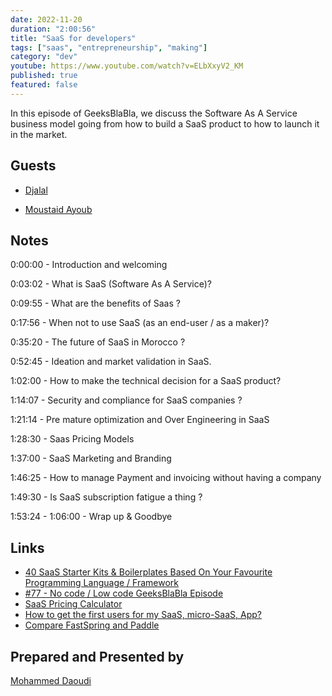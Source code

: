 ```yaml
---
date: 2022-11-20
duration: "2:00:56"
title: "SaaS for developers"
tags: ["saas", "entrepreneurship", "making"]
category: "dev"
youtube: https://www.youtube.com/watch?v=ELbXxyV2_KM
published: true
featured: false
---
```


In this episode of GeeksBlaBla, we discuss the Software As A Service business model going from how to build a SaaS product to how to launch it in the market.

## Guests
- [Djalal](https://twitter.com/enlamp)

- [Moustaid Ayoub](https://twitter.com/mstdayoub)

## Notes

0:00:00 - Introduction and welcoming

0:03:02 - What is SaaS (Software As A Service)?

0:09:55 - What are the benefits of Saas ?

0:17:56 - When not to use SaaS (as an end-user / as a maker)?

0:35:20 - The future of SaaS in Morocco ?

0:52:45 - Ideation and market validation in SaaS.

1:02:00 - How to make the technical decision for a SaaS product?

1:14:07 - Security and compliance for SaaS companies ?

1:21:14 - Pre mature optimization and Over Engineering in SaaS

1:28:30 - Saas Pricing Models 

1:37:00 - SaaS Marketing and Branding

1:46:25 - How to manage Payment and invoicing without having a company

1:49:30 - Is SaaS subscription fatigue a thing ?

1:53:24 - 1:06:00 - Wrap up & Goodbye

## Links
- [40 SaaS Starter Kits & Boilerplates Based On Your Favourite Programming Language / Framework](https://www.indiehackers.com/post/40-saas-starter-kits-boilerplates-based-on-your-favourite-programming-language-framework-35387161e0)
- [#77 - No code / Low code GeeksBlaBla Episode](https://www.youtube.com/watch?v=I-km6iydoiw)
- [SaaS Pricing Calculator](https://indiebrands.io/saas-pricing-calculator)
- [How to get the first users for my SaaS, micro-SaaS, App?](https://twitter.com/mstdayoub/status/1593368786777915392)
- [Compare FastSpring and Paddle](https://www.g2.com/compare/fastspring-vs-paddle)


## Prepared and Presented by
[Mohammed Daoudi](https://www.iduoad.com)
